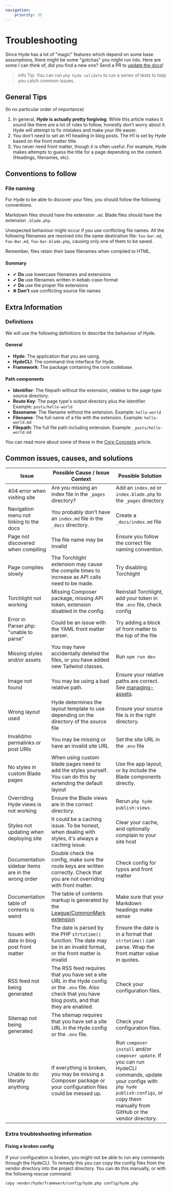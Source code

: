 ```yaml
---
navigation:
    priority: 35
---
```


# Troubleshooting

Since Hyde has a lot of "magic" features which depend on some base assumptions,
there might be some "gotchas" you might run into. Here are some I can think of,
did you find a new one? Send a PR to [update the docs](https://github.com/hydephp/docs)!

>info Tip: You can run `php hyde validate` to run a series of tests to help you catch common issues.


## General Tips

(In no particular order of importance)

1. In general, **Hyde is actually pretty forgiving**. While this article makes it sound like there are a lot of rules to follow,
   honestly don't worry about it. Hyde will attempt to fix mistakes and make your life easier.
2. You don't need to set an H1 heading in blog posts. The H1 is set by Hyde based on the front matter title.
3. You never need front matter, though it is often useful.
   For example, Hyde makes attempts to guess the title for a page depending on the content. (Headings, filenames, etc).


## Conventions to follow

### File naming

For Hyde to be able to discover your files, you should follow the following conventions.

Markdown files should have the extension `.md`. Blade files should have the extension `.blade.php`.

Unexpected behaviour might occur if you use conflicting file names.
All the following filenames are resolved into the same destination file:
`foo-bar.md`, `Foo-Bar.md`, `foo-bar.blade.php`, causing only one of them to be saved.

Remember, files retain their base filenames when compiled to HTML.

#### Summary

- ✔ **Do** use lowercase filenames and extensions
- ✔ **Do** use filenames written in kebab-case-format
- ✔ **Do** use the proper file extensions
- ❌ **Don't** use conflicting source file names


## Extra Information

### Definitions

We will use the following definitions to describe the behaviour of Hyde.

#### General

- **Hyde**: The application that you are using.
- **HydeCLI**: The command-line interface for Hyde.
- **Framework**: The package containing the core codebase.

#### Path components

- **Identifier**: The filepath without the extension, relative to the page type source directory.
- **Route Key**: The page type's output directory plus the identifier. Example: `posts/hello-world`
- **Basename**: The filename without the extension. Example: `hello-world`
- **Filename**: The full name of a file with the extension. Example: `hello-world.md`
- **Filepath**: The full file path including extension. Example: `_posts/hello-world.md`

You can read more about some of these in the [Core Concepts](core-concepts#paths-identifiers-and-route-keys) article.


## Common issues, causes, and solutions

| Issue                                              | Possible Cause / Issue Context                                                                                                                            | Possible Solution                                                                                                                                                                                 |
|----------------------------------------------------|-----------------------------------------------------------------------------------------------------------------------------------------------------------|---------------------------------------------------------------------------------------------------------------------------------------------------------------------------------------------------|
| 404 error when visiting site                       | Are you missing an index file in the `_pages` directory?                                                                                                  | Add an `index.md` or `index.blade.php` to the `_pages` directory                                                                                                                                        |
| Navigation menu not linking to the docs            | You probably don't have an `index.md` file in the `_docs` directory.                                                                                      | Create a `_docs/index.md` file                                                                                                                                                                    |
| Page not discovered when compiling                 | The file name may be invalid                                                                                                                              | Ensure you follow the correct file naming convention.                                                                                                                                             |
| Page compiles slowly                               | The Torchlight extension may cause the compile times to increase as API calls need to be made.                                                            | Try disabling Torchlight                                                                                                                                                                          |
| Torchlight not working                             | Missing Composer package, missing API token, extension disabled in the config.                                                                            | Reinstall Torchlight, add your token in the `.env` file, check config                                                                                                                             |
| Error in Parser.php: "unable to parse"             | Could be an issue with the YAML front matter parser.                                                                                                      | Try adding a block of front matter to the top of the file                                                                                                                                         |
| Missing styles and/or assets                       | You may have accidentally deleted the files, or you have added new Tailwind classes.                                                                      | Run `npm run dev`                                                                                                                                                                                 |
| Image not found                                    | You may be using a bad relative path.                                                                                                                     | Ensure your relative paths are correct.  See [managing-assets](managing-assets#referencing-images).                                                                                               |
| Wrong layout used                                  | Hyde determines the layout template to use depending on the directory of the source file                                                                  | Ensure your source file is in the right directory.                                                                                                                                                |
| Invalid/no permalinks or post URIs                 | You may be missing or have an invalid site URL                                                                                                            | Set the site URL in the `.env` file                                                                                                                                                               |
| No styles in custom Blade pages                    | When using custom blade pages need to add the styles yourself. You can do this by extending the default layout                                            | Use the app layout, or by include the Blade components directly.                                                                                                                                  |
| Overriding Hyde views is not working               | Ensure the Blade views are in the correct directory.                                                                                                      | Rerun `php hyde publish:views`.                                                                                                                                                                   |
| Styles not updating when deploying site            | It could be a caching issue. To be honest, when dealing with styles, it's always a caching issue.                                                         | Clear your cache, and optionally complain to your site host                                                                                                                                       |
| Documentation sidebar items are in the wrong order | Double check the config, make sure the route keys are written correctly. Check that you are not overriding with front matter.                             | Check config for typos and front matter                                                                                                                                                           |
| Documentation table of contents is weird           | The table of contents markup is generated by the [League/CommonMark extension](https://commonmark.thephpleague.com/2.3/extensions/table-of-contents/)     | Make sure that your Markdown headings make sense                                                                                                                                                  |
| Issues with date in blog post front matter         | The date is parsed by the PHP `strtotime()` function. The date may be in an invalid format, or the front matter is invalid                                | Ensure the date is in a format that `strtotime()` can parse. Wrap the front matter value in quotes.                                                                                               |
| RSS feed not being generated                       | The RSS feed requires that you have set a site URL in the Hyde config or the `.env` file. Also check that you have blog posts, and that they are enabled. | Check your configuration files.                                                                                                                                                                   |                                                                                                                                                         |
| Sitemap not being generated                        | The sitemap requires that you have set a site URL in the Hyde config or the `.env` file.                                                                  | Check your configuration files.                                                                                                                                                                   |                                                                                                                                                         |
| Unable to do literally anything                    | If everything is broken, you may be missing a Composer package or your configuration files could be messed up.                                            | Run `composer install` and/or `composer update`. If you can run HydeCLI commands, update your configs with `php hyde publish:configs`, or copy them manually from GitHub or the vendor directory. |

### Extra troubleshooting information

#### Fixing a broken config

If your configuration is broken, you might not be able to run any commands through the HydeCLI.
To remedy this you can copy the config files from the vendor directory into the project directory.
You can do this manually, or with the following rescue command:

```bash
copy vendor/hyde/framework/config/hyde.php config/hyde.php
```
